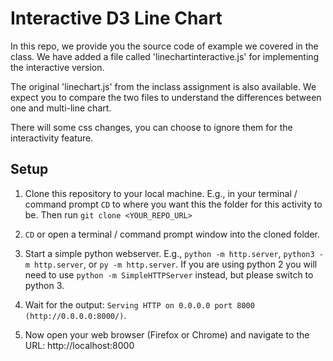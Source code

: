 # Interactive D3 Line Chart

In this repo, we provide you the source code of example we covered in the class. We have added a file called 'linechartinteractive.js' for implementing the interactive version.

The original 'linechart.js' from the inclass assignment is also available. We expect you to compare the two files to understand the differences between one and multi-line chart.

There will some css changes, you can choose to ignore them for the interactivity feature.

## Setup

1. Clone this repository to your local machine. E.g., in your terminal / command prompt `CD` to where you want this the folder for this activity to be. Then run `git clone <YOUR_REPO_URL>`

1. `CD` or open a terminal / command prompt window into the cloned folder.

1. Start a simple python webserver. E.g., `python -m http.server`, `python3 -m http.server`, or `py -m http.server`. If you are using python 2 you will need to use `python -m SimpleHTTPServer` instead, but please switch to python 3.

1. Wait for the output: `Serving HTTP on 0.0.0.0 port 8000 (http://0.0.0.0:8000/)`.

1. Now open your web browser (Firefox or Chrome) and navigate to the URL: http://localhost:8000
